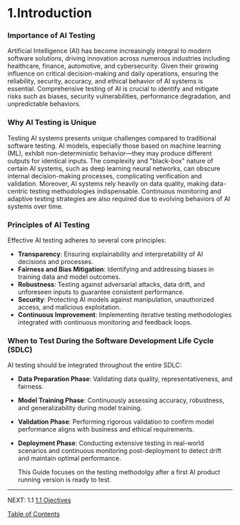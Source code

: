 # 1.Introduction

### Importance of AI Testing

Artificial Intelligence (AI) has become increasingly integral to modern software solutions, driving innovation across numerous industries including healthcare, finance, automotive, and cybersecurity. Given their growing influence on critical decision-making and daily operations, ensuring the reliability, security, accuracy, and ethical behavior of AI systems is essential. Comprehensive testing of AI is crucial to identify and mitigate risks such as biases, security vulnerabilities, performance degradation, and unpredictable behaviors.

### Why AI Testing is Unique

Testing AI systems presents unique challenges compared to traditional software testing. AI models, especially those based on machine learning (ML), exhibit non-deterministic behavior—they may produce different outputs for identical inputs. The complexity and "black-box" nature of certain AI systems, such as deep learning neural networks, can obscure internal decision-making processes, complicating verification and validation. Moreover, AI systems rely heavily on data quality, making data-centric testing methodologies indispensable. Continuous monitoring and adaptive testing strategies are also required due to evolving behaviors of AI systems over time.

### Principles of AI Testing

Effective AI testing adheres to several core principles:

- **Transparency**: Ensuring explainability and interpretability of AI decisions and processes.
- **Fairness and Bias Mitigation**: Identifying and addressing biases in training data and model outcomes.
- **Robustness**: Testing against adversarial attacks, data drift, and unforeseen inputs to guarantee consistent performance.
- **Security**: Protecting AI models against manipulation, unauthorized access, and malicious exploitation.
- **Continuous Improvement**: Implementing iterative testing methodologies integrated with continuous monitoring and feedback loops.

### When to Test During the Software Development Life Cycle (SDLC)

AI testing should be integrated throughout the entire SDLC:

- **Data Preparation Phase**: Validating data quality, representativeness, and fairness.
- **Model Training Phase**: Continuously assessing accuracy, robustness, and generalizability during model training.
- **Validation Phase**: Performing rigorous validation to confirm model performance aligns with business and ethical requirements.
- **Deployment Phase**: Conducting extensive testing in real-world scenarios and continuous monitoring post-deployment to detect drift and maintain optimal performance.

  This Guide focuses on the testing methodolgy after a first AI product running version is ready to test.

---
NEXT:
1.1 [1.1 Ojectives](1.2Objectives.md)

[Table of Contents](/Document/README.md)
